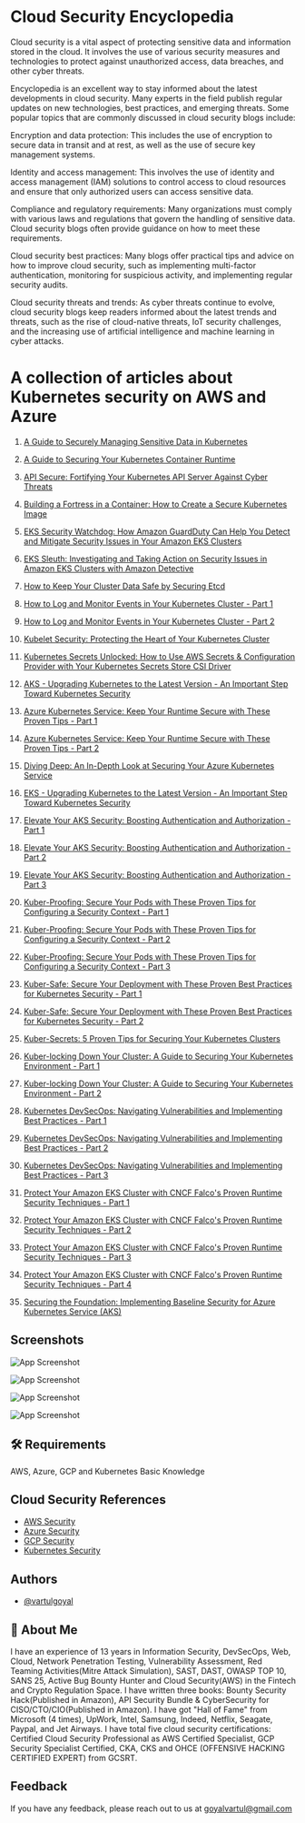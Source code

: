 # Cloud Security Encyclopedia

Cloud security is a vital aspect of protecting sensitive data and information stored in the cloud. It involves the use of various security measures and technologies to protect against unauthorized access, data breaches, and other cyber threats.

Encyclopedia is an excellent way to stay informed about the latest developments in cloud security. Many experts in the field publish regular updates on new technologies, best practices, and emerging threats. Some popular topics that are commonly discussed in cloud security blogs include:

Encryption and data protection: This includes the use of encryption to secure data in transit and at rest, as well as the use of secure key management systems.

Identity and access management: This involves the use of identity and access management (IAM) solutions to control access to cloud resources and ensure that only authorized users can access sensitive data.

Compliance and regulatory requirements: Many organizations must comply with various laws and regulations that govern the handling of sensitive data. Cloud security blogs often provide guidance on how to meet these requirements.

Cloud security best practices: Many blogs offer practical tips and advice on how to improve cloud security, such as implementing multi-factor authentication, monitoring for suspicious activity, and implementing regular security audits.

Cloud security threats and trends: As cyber threats continue to evolve, cloud security blogs keep readers informed about the latest trends and threats, such as the rise of cloud-native threats, IoT security challenges, and the increasing use of artificial intelligence and machine learning in cyber attacks.             


# A collection of articles about Kubernetes security on AWS and Azure


1. [A Guide to Securely Managing Sensitive Data in Kubernetes](https://github.com/rrsingh8282/Cloud-Security-Encyclopedia/blob/main/A%20Guide%20to%20Securely%20Managing%20Sensitive%20Data%20in%20Kubernetes.md)

2. [A Guide to Securing Your Kubernetes Container Runtime](https://github.com/rrsingh8282/Cloud-Security-Encyclopedia/blob/main/A%20Guide%20to%20Securing%20Your%20Kubernetes%20Container%20Runtime.md)

3. [API Secure: Fortifying Your Kubernetes API Server Against Cyber Threats](https://github.com/rrsingh8282/Cloud-Security-Encyclopedia/blob/main/API%20Secure:%20Fortifying%20Your%20Kubernetes%20API%20Server%20Against%20Cyber%20Threats.md)

4. [Building a Fortress in a Container: How to Create a Secure Kubernetes Image](https://github.com/rrsingh8282/Cloud-Security-Encyclopedia/blob/main/Building%20a%20Fortress%20in%20a%20Container:%20How%20to%20Create%20a%20Secure%20Kubernetes%20Image.md)

5. [EKS Security Watchdog: How Amazon GuardDuty Can Help You Detect and Mitigate Security Issues in Your Amazon EKS Clusters](https://github.com/rrsingh8282/Cloud-Security-Encyclopedia/blob/main/EKS%20Security%20Watchdog:%20How%20Amazon%20GuardDuty%20Can%20Help%20You%20Detect%20and%20Mitigate%20Security%20Issues%20in%20Your%20Amazon%20EKS%20Clusters.md)

6. [EKS Sleuth: Investigating and Taking Action on Security Issues in Amazon EKS Clusters with Amazon Detective
](https://github.com/rrsingh8282/Cloud-Security-Encyclopedia/blob/main/EKS%20Sleuth:%20Investigating%20and%20Taking%20Action%20on%20Security%20Issues%20in%20Amazon%20EKS%20Clusters%20with%20Amazon%20Detective.md)

7. [How to Keep Your Cluster Data Safe by Securing Etcd](https://github.com/rrsingh8282/Cloud-Security-Encyclopedia/blob/main/How%20to%20Keep%20Your%20Cluster%20Data%20Safe%20by%20Securing%20Etcd.md)

8. [How to Log and Monitor Events in Your Kubernetes Cluster - Part 1](https://github.com/rrsingh8282/Cloud-Security-Encyclopedia/blob/main/How%20to%20Log%20and%20Monitor%20Events%20in%20Your%20Kubernetes%20Cluster%20-%20Part%201.md)

9. [How to Log and Monitor Events in Your Kubernetes Cluster - Part 2](https://github.com/rrsingh8282/Cloud-Security-Encyclopedia/blob/main/How%20to%20Log%20and%20Monitor%20Events%20in%20Your%20Kubernetes%20Cluster%20-%20Part%202.md)

10. [Kubelet Security: Protecting the Heart of Your Kubernetes Cluster](https://github.com/rrsingh8282/Cloud-Security-Encyclopedia/blob/main/Kubelet%20Security:%20Protecting%20the%20Heart%20of%20Your%20Kubernetes%20Cluster%20.md)

11. [Kubernetes Secrets Unlocked: How to Use AWS Secrets & Configuration Provider with Your Kubernetes Secrets Store CSI Driver](https://github.com/rrsingh8282/Cloud-Security-Encyclopedia/blob/main/Kubernetes%20Secrets%20Unlocked:%20How%20to%20Use%20AWS%20Secrets%20%26%20Configuration%20Provider%20with%20Your%20Kubernetes%20Secrets%20Store%20CSI%20Driver.md)

12. [AKS - Upgrading Kubernetes to the Latest Version - An Important Step Toward Kubernetes Security](https://github.com/rrsingh8282/Cloud-Security-Encyclopedia/blob/main/AKS%20-%20Upgrading%20Kubernetes%20to%20the%20Latest%20Version%20-%20An%20Important%20Step%20Toward%20Kubernetes%20Security.md)

13. [Azure Kubernetes Service: Keep Your Runtime Secure with These Proven Tips - Part 1](https://github.com/rrsingh8282/Cloud-Security-Encyclopedia/blob/main/Azure%20Kubernetes%20Service:%20Keep%20Your%20Runtime%20Secure%20with%20These%20Proven%20Tips%20-%20Part%201.md)

14. [Azure Kubernetes Service: Keep Your Runtime Secure with These Proven Tips - Part 2](https://github.com/rrsingh8282/Cloud-Security-Encyclopedia/blob/main/Azure%20Kubernetes%20Service:%20Keep%20Your%20Runtime%20Secure%20with%20These%20Proven%20Tips%20-%20Part%202.md)

15. [Diving Deep: An In-Depth Look at Securing Your Azure Kubernetes Service](https://github.com/rrsingh8282/Cloud-Security-Encyclopedia/blob/main/Diving%20Deep:%20An%20In-Depth%20Look%20at%20Securing%20Your%20Azure%20Kubernetes%20Service.md)

16. [EKS - Upgrading Kubernetes to the Latest Version - An Important Step Toward Kubernetes Security](https://github.com/rrsingh8282/Cloud-Security-Encyclopedia/blob/main/EKS%20-%20Upgrading%20Kubernetes%20to%20the%20Latest%20Version%20-%20An%20Important%20Step%20Toward%20Kubernetes%20Security.md)

17. [Elevate Your AKS Security: Boosting Authentication and Authorization - Part 1](https://github.com/rrsingh8282/Cloud-Security-Encyclopedia/blob/main/Elevate%20Your%20AKS%20Security:%20Boosting%20Authentication%20and%20Authorization%20-%20Part%201.md)

18. [Elevate Your AKS Security: Boosting Authentication and Authorization - Part 2](https://github.com/rrsingh8282/Cloud-Security-Encyclopedia/blob/main/Elevate%20Your%20AKS%20Security:%20Boosting%20Authentication%20and%20Authorization%20-%20Part%202.md)

19. [Elevate Your AKS Security: Boosting Authentication and Authorization - Part 3](https://github.com/rrsingh8282/Cloud-Security-Encyclopedia/blob/main/Elevate%20Your%20AKS%20Security:%20Boosting%20Authentication%20and%20Authorization%20-%20Part%203.md)

20. [Kuber-Proofing: Secure Your Pods with These Proven Tips for Configuring a Security Context - Part 1](https://github.com/rrsingh8282/Cloud-Security-Encyclopedia/blob/main/Kuber-Proofing:%20Secure%20Your%20Pods%20with%20These%20Proven%20Tips%20for%20Configuring%20a%20Security%20Context%20-%20Part%201.md)

21. [Kuber-Proofing: Secure Your Pods with These Proven Tips for Configuring a Security Context - Part 2](https://github.com/rrsingh8282/Cloud-Security-Encyclopedia/blob/main/Kuber-Proofing:%20Secure%20Your%20Pods%20with%20These%20Proven%20Tips%20for%20Configuring%20a%20Security%20Context%20-%20Part%202.md)

22. [Kuber-Proofing: Secure Your Pods with These Proven Tips for Configuring a Security Context - Part 3](https://github.com/rrsingh8282/Cloud-Security-Encyclopedia/blob/main/Kuber-Proofing:%20Secure%20Your%20Pods%20with%20These%20Proven%20Tips%20for%20Configuring%20a%20Security%20Context%20-%20Part%203.md)

23. [Kuber-Safe: Secure Your Deployment with These Proven Best Practices for Kubernetes Security - Part 1](https://github.com/rrsingh8282/Cloud-Security-Encyclopedia/blob/main/Kuber-Safe:%20Secure%20Your%20Deployment%20with%20These%20Proven%20Best%20Practices%20for%20Kubernetes%20Security%20-%20Part%201.md)

24. [Kuber-Safe: Secure Your Deployment with These Proven Best Practices for Kubernetes Security - Part 2](https://github.com/rrsingh8282/Cloud-Security-Encyclopedia/blob/main/Kuber-Safe:%20Secure%20Your%20Deployment%20with%20These%20Proven%20Best%20Practices%20for%20Kubernetes%20Security%20-%20Part%202.md)

25. [Kuber-Secrets: 5 Proven Tips for Securing Your Kubernetes Clusters](https://github.com/rrsingh8282/Cloud-Security-Encyclopedia/blob/main/Kuber-Secrets:%205%20Proven%20Tips%20for%20Securing%20Your%20Kubernetes%20Clusters.md)

26. [Kuber-locking Down Your Cluster: A Guide to Securing Your Kubernetes Environment - Part 1](https://github.com/rrsingh8282/Cloud-Security-Encyclopedia/blob/main/Kuber-locking%20Down%20Your%20Cluster:%20A%20Guide%20to%20Securing%20Your%20Kubernetes%20Environment%20-%20Part%201.md)

27. [Kuber-locking Down Your Cluster: A Guide to Securing Your Kubernetes Environment - Part 2](https://github.com/rrsingh8282/Cloud-Security-Encyclopedia/blob/main/Kuber-locking%20Down%20Your%20Cluster:%20A%20Guide%20to%20Securing%20Your%20Kubernetes%20Environment%20-%20Part%202.md)

28. [Kubernetes DevSecOps: Navigating Vulnerabilities and Implementing Best Practices - Part 1](https://github.com/rrsingh8282/Cloud-Security-Encyclopedia/blob/main/Kubernetes%20DevSecOps:%20Navigating%20Vulnerabilities%20and%20Implementing%20Best%20Practices%20-%20Part%201.md)

29. [Kubernetes DevSecOps: Navigating Vulnerabilities and Implementing Best Practices - Part 2](https://github.com/rrsingh8282/Cloud-Security-Encyclopedia/blob/main/Kubernetes%20DevSecOps:%20Navigating%20Vulnerabilities%20and%20Implementing%20Best%20Practices%20-%20Part%202.md)

30. [Kubernetes DevSecOps: Navigating Vulnerabilities and Implementing Best Practices - Part 3](https://github.com/rrsingh8282/Cloud-Security-Encyclopedia/blob/main/Kubernetes%20DevSecOps:%20Navigating%20Vulnerabilities%20and%20Implementing%20Best%20Practices%20-%20Part%203.md)

31. [Protect Your Amazon EKS Cluster with CNCF Falco's Proven Runtime Security Techniques - Part 1](https://github.com/rrsingh8282/Cloud-Security-Encyclopedia/blob/main/Protect%20Your%20Amazon%20EKS%20Cluster%20with%20CNCF%20Falco's%20Proven%20Runtime%20Security%20Techniques%20-%20Part%201.md)

32. [Protect Your Amazon EKS Cluster with CNCF Falco's Proven Runtime Security Techniques - Part 2](https://github.com/rrsingh8282/Cloud-Security-Encyclopedia/blob/main/Protect%20Your%20Amazon%20EKS%20Cluster%20with%20CNCF%20Falco's%20Proven%20Runtime%20Security%20Techniques%20-%20Part%202.md)

33. [Protect Your Amazon EKS Cluster with CNCF Falco's Proven Runtime Security Techniques - Part 3](https://github.com/rrsingh8282/Cloud-Security-Encyclopedia/blob/main/Protect%20Your%20Amazon%20EKS%20Cluster%20with%20CNCF%20Falco's%20Proven%20Runtime%20Security%20Techniques%20-%20Part%203.md)

34. [Protect Your Amazon EKS Cluster with CNCF Falco's Proven Runtime Security Techniques - Part 4](https://github.com/rrsingh8282/Cloud-Security-Encyclopedia/blob/main/Protect%20Your%20Amazon%20EKS%20Cluster%20with%20CNCF%20Falco's%20Proven%20Runtime%20Security%20Techniques%20-%20Part%204.md)

35. [Securing the Foundation: Implementing Baseline Security for Azure Kubernetes Service (AKS)](https://github.com/rrsingh8282/Cloud-Security-Encyclopedia/blob/main/Securing%20the%20Foundation:%20Implementing%20Baseline%20Security%20for%20Azure%20Kubernetes%20Service%20(AKS).md)

## Screenshots

![App Screenshot](https://d2908q01vomqb2.cloudfront.net/da4b9237bacccdf19c0760cab7aec4a8359010b0/2019/03/11/aws-security-services-purpose.png)

![App Screenshot](https://user-images.githubusercontent.com/56096409/118192016-5ab5ec80-b3fa-11eb-89e0-39e7803756bc.jpg)

![App Screenshot](https://learn.microsoft.com/en-us/azure/governance/blueprints/media/azure-security-benchmark-foundation/architecture.png)

![App Screenshot](https://cheatsheetseries.owasp.org/assets/Kubernetes_Architecture.png)


## 🛠 Requirements 
AWS, Azure, GCP and Kubernetes Basic Knowledge


## Cloud Security References

 - [AWS Security](https://aws.amazon.com/security/)
 - [Azure Security](https://azure.microsoft.com/en-in/explore/security/)
 - [GCP Security](https://cloud.google.com/security)
  - [Kubernetes Security](https://kubernetes.io/docs/concepts/security/)



## Authors

- [@vartulgoyal](https://www.linkedin.com/in/vartul-goyal/)

## 🚀 About Me
I have an experience of 13 years in Information Security, DevSecOps, Web, Cloud, Network Penetration Testing, Vulnerability Assessment, Red Teaming Activities(Mitre Attack Simulation), SAST, DAST,  OWASP TOP 10, SANS 25, Active Bug Bounty Hunter and Cloud Security(AWS) in the Fintech and Crypto Regulation Space. I have written three books: Bounty Security Hack(Published in Amazon), API Security Bundle & CyberSecurity for CISO/CTO/CIO(Published in Amazon). I have got "Hall of Fame" from Microsoft (4 times), UpWork, Intel, Samsung, Indeed, Netflix, Seagate, Paypal, and Jet Airways. I have total five cloud security certifications: Certified Cloud Security Professional as AWS Certified Specialist, GCP Security Specialist Certified, CKA, CKS and OHCE (OFFENSIVE HACKING CERTIFIED EXPERT) from GCSRT.


## Feedback

If you have any feedback, please reach out to us at goyalvartul@gmail.com
